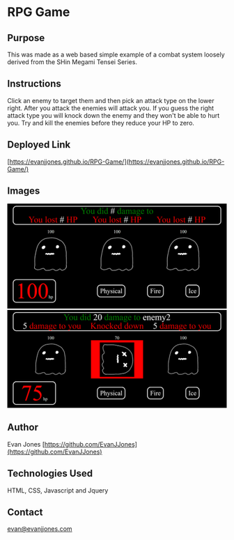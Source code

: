 # RPG Game

## Purpose

This was made as a web based simple example of a combat system loosely derived from the SHin Megami Tensei Series.

## Instructions

Click an enemy to target them and then pick an attack type on the lower right. After you attack the enemies will attack you. If you guess the right attack type you will knock down the enemy and they won't be able to hurt you. Try and kill the enemies before they reduce your HP to zero.

## Deployed Link
[https://evanjjones.github.io/RPG-Game/](https://evanjjones.github.io/RPG-Game/)


## Images

![Screenshot](./Screenshot1.png)
![Screenshot](./Screenshot2.png)

## Author

Evan Jones [https://github.com/EvanJJones](https://github.com/EvanJJones)

## Technologies Used

HTML, CSS, Javascript and Jquery

## Contact

evan@evanjjones.com
